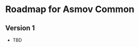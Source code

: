 Roadmap for Asmov Common
================================================================================


Version 1
--------------------------------------------------------------------------------

- TBD
